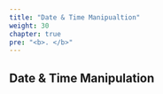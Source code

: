 ```yaml
---
title: "Date & Time Manipualtion"
weight: 30
chapter: true
pre: "<b>. </b>"
---
```


## Date & Time Manipulation

